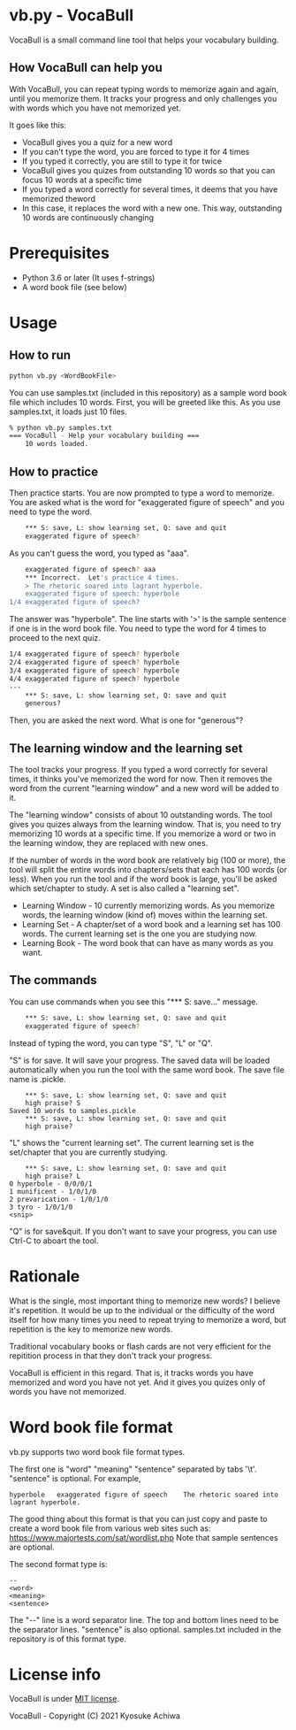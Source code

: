 # vb.py - VocaBull

VocaBull is a small command line tool that helps your vocabulary building.

## How VocaBull can help you

With VocaBull, you can repeat typing words to memorize again and again, until you memorize them.  It tracks your progress and only challenges you with words which you have not memorized yet.

It goes like this:
* VocaBull gives you a quiz for a new word
* If you can't type the word, you are forced to type it for 4 times
* If you typed it correctly, you are still to type it for twice
* VocaBull gives you quizes from outstanding 10 words so that you can focus 10 words at a specific time
* If you typed a word correctly for several times, it deems that you have memorized theword
* In this case, it replaces the word with a new one.  This way, outstanding 10 words are continuously changing

# Prerequisites

* Python 3.6 or later (It uses f-strings)
* A word book file (see below)

# Usage
## How to run

```bash
python vb.py <WordBookFile>
```
You can use samples.txt (included in this repository) as a sample word book file which includes 10 words.  First, you will be greeted like this.  As you use samples.txt, it loads just 10 files.

```bash
% python vb.py samples.txt 
=== VocaBull - Help your vocabulary building ===
    10 words loaded.
```

## How to practice

Then practice starts.  You are now prompted to type a word to memorize.  You are asked what is the word for "exaggerated figure of speech" and you need to type the word.

```bash
    *** S: save, L: show learning set, Q: save and quit
    exaggerated figure of speech? 
```
As you can't guess the word, you typed as "aaa".

```bash
    exaggerated figure of speech? aaa        
    *** Incorrect.  Let's practice 4 times.
    > The rhetoric soared into lagrant hyperbole.
    exaggerated figure of speech: hyperbole
1/4 exaggerated figure of speech?
```
The answer was "hyperbole".  The line starts with '>' is the sample sentence if one is in the word book file.  You need to type the word for 4 times to proceed to the next quiz.

```bash
1/4 exaggerated figure of speech? hyperbole
2/4 exaggerated figure of speech? hyperbole
3/4 exaggerated figure of speech? hyperbole
4/4 exaggerated figure of speech? hyperbole
---
    *** S: save, L: show learning set, Q: save and quit
    generous?
```
Then, you are asked the next word.  What is one for "generous"?

## The learning window and the learning set

The tool tracks your progress.  If you typed a word correctly for several times, it thinks you've memorized the word for now.  Then it removes the word from the current "learning window" and a new word will be added to it.

The "learning window" consists of about 10 outstanding words.  The tool gives you quizes always from the learning window.  That is, you need to try memorizing 10 words at a specific time.  If you memorize a word or two in the learning window, they are replaced with new ones.

If the number of words in the word book are relatively big (100 or more), the tool will split the entire words into chapters/sets that each has 100 words (or less).  When you run the tool and if the word book is large, you'll be asked which set/chapter to study.  A set is also called a "learning set".

* Learning Window - 10 currently memorizing words.  As you memorize words, the learning window (kind of) moves within the learning set.
* Learning Set - A chapter/set of a word book and a learning set has 100 words.  The current learning set is the one you are studying now.
* Learning Book - The word book that can have as many words as you want.

## The commands

You can use commands when you see this "*** S: save..." message.
```bash
    *** S: save, L: show learning set, Q: save and quit
    exaggerated figure of speech? 
```
Instead of typing the word, you can type "S", "L" or "Q".

"S" is for save.  It will save your progress.  The saved data will be loaded automatically when you run the tool with the same word book.  The save file name is <wordfile>.pickle.

```
    *** S: save, L: show learning set, Q: save and quit
    high praise? S
Saved 10 words to samples.pickle
    *** S: save, L: show learning set, Q: save and quit
    high praise? 
```

"L" shows the "current learning set".  The current learning set is the set/chapter that you are currently studying.

```
    *** S: save, L: show learning set, Q: save and quit
    high praise? L
0 hyperbole - 0/0/0/1
1 munificent - 1/0/1/0
2 prevarication - 1/0/1/0
3 tyro - 1/0/1/0
<snip>
```

"Q" is for save&quit.  If you don't want to save your progress, you can use Ctrl-C to aboart the tool.

# Rationale

What is the single, most important thing to memorize new words?  I believe it's repetition.  It would be up to the individual or the difficulty of the word itself for how many times you need to repeat trying to memorize a word, but repetition is the key to memorize new words.

Traditional vocabulary books or flash cards are not very efficient for the repitition process in that they don't track your progress.

VocaBull is efficient in this regard.  That is, it tracks words you have memorized and word you have not yet.  And it gives you quizes only of words you have not memorized.


# Word book file format

vb.py supports two word book file format types.

The first one is "word" "meaning" "sentence" separated by tabs '\t'.  "sentence" is optional.  For example,

```
hyperbole	exaggerated figure of speech	The rhetoric soared into lagrant hyperbole.
```
The good thing about this format is that you can just copy and paste to create a word book file from various web sites such as: https://www.majortests.com/sat/wordlist.php  Note that sample sentences are optional.


The second format type is:
```
--
<word>
<meaning>
<sentence>
```
The "--" line is a word separator line.  The top and bottom lines need to be the separator lines.  "sentence" is also optional.  samples.txt included in the repository is of this format type.

# License info

VocaBull is under [MIT license](https://en.wikipedia.org/wiki/MIT_License).

VocaBull - Copyright (C) 2021 Kyosuke Achiwa